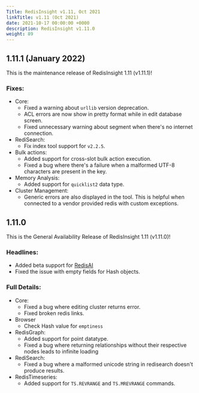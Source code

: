 ```yaml
---
Title: RedisInsight v1.11, Oct 2021
linkTitle: v1.11 (Oct 2021)
date: 2021-10-17 00:00:00 +0000
description: RedisInsight v1.11.0
weight: 89
---
```


## 1.11.1 (January 2022)

This is the maintenance release of RedisInsight 1.11 (v1.11.1)!

### Fixes:

- Core:
  - Fixed a warning about `urllib` version deprecation.
  - ACL errors are now show in pretty format while in edit database screen.
  - Fixed unnecessary warning about segment when there's no internet connection.
- RediSearch:
  - Fix index tool support for `v2.2.5`.
- Bulk actions:
  - Added support for cross-slot bulk action execution.
  - Fixed a bug where there's a failure when a malformed UTF-8 characters are present in the key.
- Memory Analysis:
  - Added support for `quicklist2` data type.
- Cluster Management:
  - Generic errors are also displayed in the tool. This is helpful when connected to a vendor provided redis with custom exceptions.

## 1.11.0

This is the General Availability Release of RedisInsight 1.11 (v1.11.0)!

### Headlines:
- Added beta support for [RedisAI](https://oss.redis.com/redisai/)
- Fixed the issue with empty fields for Hash objects.

### Full Details:
- Core:
  - Fixed a bug where editing cluster returns error.
  - Fixed broken redis links.
- Browser
  - Check Hash value for `emptiness`
- RedisGraph:
  - Added support for point datatype.
  - Fixed a bug where returning relationships without their respective nodes leads to infinite loading
- RediSearch:
  - Fixed a bug where a malformed unicode string in redisearch doesn't produce results.
- RedisTimeseries:
  - Added support for `TS.REVRANGE` and `TS.MREVRANGE` commands.
